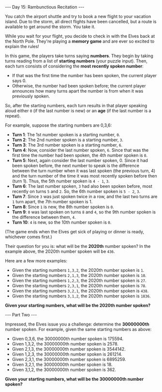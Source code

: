 --- Day 15: Rambunctious Recitation ---

You catch the airport shuttle and try to book a new flight to your vacation island. Due to the storm, all direct flights have been cancelled, but a route is available to get around the storm. You take it.

While you wait for your flight, you decide to check in with the Elves back at the North Pole. They're playing a **memory game** and are ever so excited to explain the rules!

In this game, the players take turns saying **numbers**. They begin by taking turns reading from a list of **starting numbers** (your puzzle input). Then, each turn consists of considering the **most recently spoken number**:

  - If that was the first time the number has been spoken, the current player says 0.
  - Otherwise, the number had been spoken before; the current player announces how many turns apart the number is from when it was previously spoken.

So, after the starting numbers, each turn results in that player speaking aloud either `0` (if the last number is new) or an **age** (if the last number is a repeat).

For example, suppose the starting numbers are 0,3,6:

  - **Turn 1**: The 1st number spoken is a starting number, `0`.
  - **Turn 2**: The 2nd number spoken is a starting number, `3`.
  - **Turn 3**: The 3rd number spoken is a starting number, `6`.
  - **Turn 4**: Now, consider the last number spoken, `6`. Since that was the first time the number had been spoken, the 4th number spoken is `0`.
  - **Turn 5**: Next, again consider the last number spoken, 0. Since it had been spoken before, the next number to speak is the difference between the turn number when it was last spoken (the previous turn, 4) and the turn number of the time it was most recently spoken before then (turn 1). Thus, the 5th number spoken is `4 - 1`, `3`.
  - **Turn 6**: The last number spoken, `3` had also been spoken before, most recently on turns `5` and `2`. So, the 6th number spoken is `5 - 2`, `3`.
  - **Turn 7**: Since `3` was just spoken twice in a row, and the last two turns are `1` turn apart, the 7th number spoken is 1.
  - **Turn 8**: Since `1` is new, the 8th number spoken is `0`.
  - **Turn 9**: `0` was last spoken on turns `8` and `4`, so the 9th number spoken is the difference between them, `4`.
  - **Turn 10**: `4` is new, so the 10th number spoken is `0`.

(The game ends when the Elves get sick of playing or dinner is ready, whichever comes first.)

Their question for you is: what will be the **2020th** number spoken? In the example above, the 2020th number spoken will be `436`.

Here are a few more examples:

  - Given the starting numbers `1,3,2`, the 2020th number spoken is `1`.
  - Given the starting numbers `2,1,3`, the 2020th number spoken is `10`.
  - Given the starting numbers `1,2,3`, the 2020th number spoken is `27`.
  - Given the starting numbers `2,3,1`, the 2020th number spoken is `78`.
  - Given the starting numbers `3,2,1`, the 2020th number spoken is `438`.
  - Given the starting numbers `3,1,2`, the 2020th number spoken is `1836`.

**Given your starting numbers, what will be the 2020th number spoken?**

--- Part Two ---

Impressed, the Elves issue you a challenge: determine the **30000000th** number spoken. For example, given the same starting numbers as above:

  - Given 0,3,6, the 30000000th number spoken is 175594.
  - Given 1,3,2, the 30000000th number spoken is 2578.
  - Given 2,1,3, the 30000000th number spoken is 3544142.
  - Given 1,2,3, the 30000000th number spoken is 261214.
  - Given 2,3,1, the 30000000th number spoken is 6895259.
  - Given 3,2,1, the 30000000th number spoken is 18.
  - Given 3,1,2, the 30000000th number spoken is 362.

**Given your starting numbers, what will be the 30000000th number spoken?**
